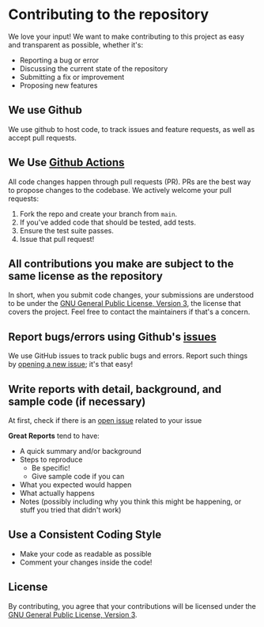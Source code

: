 # Contributing to the repository

We love your input! We want to make contributing to this project as easy and transparent as possible, whether it's:

+ Reporting a bug or error
+ Discussing the current state of the repository
+ Submitting a fix or improvement
+ Proposing new features

## We use Github

We use github to host code, to track issues and feature requests, as well as accept pull requests.

## We Use [Github Actions](https://docs.github.com/en/actions)

All code changes happen through pull requests (PR). PRs are the best way to propose changes to the codebase. We actively welcome your pull requests:

1) Fork the repo and create your branch from `main`.
2) If you've added code that should be tested, add tests.
3) Ensure the test suite passes.
4) Issue that pull request!

## All contributions you make are subject to the same license as the repository

In short, when you submit code changes, your submissions are understood to be under the [GNU General Public License, Version 3](https://www.gnu.org/licenses/gpl-3.0.en.html), the license that covers the project. Feel free to contact the maintainers if that's a concern.

## Report bugs/errors using Github's [issues](https://github.com/TomfromBerlin/bashrc/issues?q=is%3Aissue+is%3Aopen+sort%3Aupdated-desc)

We use GitHub issues to track public bugs and errors. Report such things by [opening a new issue](https://github.com/TomfromBerlin/bashrc/issues/new/choose); it's that easy!

## Write reports with detail, background, and sample code (if necessary)

At first, check if there is an [open issue](https://github.com/TomfromBerlin/bashrc/issues?q=is%3Aissue+is%3Aopen+sort%3Aupdated-desc) related to your issue

**Great Reports** tend to have:

+ A quick summary and/or background
+ Steps to reproduce
  + Be specific!
  + Give sample code if you can
+ What you expected would happen
+ What actually happens
+ Notes (possibly including why you think this might be happening, or stuff you tried that didn't work)

## Use a Consistent Coding Style

+ Make your code as readable as possible
+ Comment your changes inside the code!

## License

By contributing, you agree that your contributions will be licensed under the [GNU General Public License, Version 3](https://www.gnu.org/licenses/gpl-3.0.en.html).
